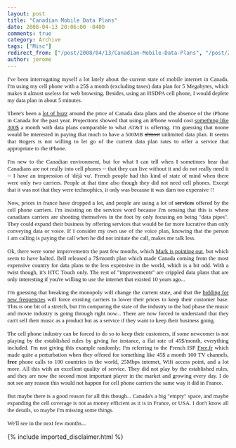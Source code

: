 ```yaml
---
layout: post
title: "Canadian Mobile Data Plans"
date: 2008-04-13 20:06:00 -0400
comments: true
category: Archive
tags: ["Misc"]
redirect_from: ["/post/2008/04/13/Canadian-Mobile-Data-Plans", "/post/2008/04/13/canadian-mobile-data-plans"]
author: jerome
---
```

<!-- more -->
<p align="justify">
<font face="trebuchet ms,geneva" size="2">I&#39;ve been interrogating myself a lot lately about the current state of mobile internet in Canada. I&#39;m using my cell phone with a 25$&nbsp;a month (excluding taxes) data plan for 5 Megabytes, which makes it almost useless for web browsing. Besides, using an HSDPA cell phone, I would deplete my data plan in about 5 minutes. </font>
</p>
<p align="justify">
<font face="trebuchet ms,geneva" size="2">There&#39;s been a </font><a href="http://www.thomaspurves.com/2007/04/09/canada-worse-than-3rd-world-countries-when-it-comes-to-mobile-data-access/" target="_blank"><font face="trebuchet ms,geneva" size="2">lot of buzz</font></a><font face="trebuchet ms,geneva" size="2"> around the price of Canada data plans and the absence of the iPhone in Canada for the past year. Projections showed that using an iPhone would cost </font><a href="http://www.electronista.com/articles/07/07/10/rogers.data.hinders.iphone/" target="_blank" title="iPhone in Canada"><font face="trebuchet ms,geneva" size="2">something like 300$</font></a><font face="trebuchet ms,geneva" size="2"> a month with data plans comparable to what AT&amp;T is offering. I&#39;m guessing that noone would be interested in paying that much to have a 500MB <strike>almost</strike> unlimited data plan. It seems that Rogers is not willing to let go of the current data plan rates to offer a service that appropriate to the iPhone. </font>
</p>
<p align="justify">
<font face="trebuchet ms,geneva" size="2">I&#39;m new to the Canadian environment,&nbsp;but for what I can tell when I&nbsp;sometimes hear that Canadians are not really into cell phones --&nbsp;that they can live without it and do not really&nbsp;need it --&nbsp;I have an impression of &#39;d&eacute;j&agrave; vu&#39;. French&nbsp;people&nbsp;had this kind of state of mind when there were only two carriers. People at that time also&nbsp;though they did not need cell phones. Except that it was not that they were&nbsp;technophics, it only was because it was darn too expensive !! </font>
</p>
<p align="justify">
<font face="trebuchet ms,geneva" size="2">Now, prices in france have dropped a lot, and people are using a lot of <strong>services</strong> offered by the cell phone carriers. I&#39;m insisting on the services word because I&#39;m sensing that this is where canadians carriers are shooting themselves in the foot by only focusing on being &quot;data pipes&quot;. They could expand their business by offering services that would be far more lucrative than only conveying data or voice. If I consider my own use of the voice plan, knowing that&nbsp;the person I&nbsp;am calling is paying the call when he did&nbsp;not initiate the call, makes me&nbsp;talk less. </font>
</p>
<p align="justify">
<font face="trebuchet ms,geneva" size="2">Ok, there were some improvements&nbsp;the past few months, which&nbsp;</font><a href="http://www.oshawapilot.ca/wp-trackback.php?p=696" target="_blank"><font face="trebuchet ms,geneva" size="2">Mark&nbsp;is pointing out</font></a><font face="trebuchet ms,geneva" size="2">, but which seem&nbsp;to have halted. Bell released a 7$/month plan which made Canada coming from the most expensive country for data plans to the less expensive in the world, which is a bit odd. With a twist though, it&#39;s HTC Touch only. The rest of &quot;improvements&quot; are crippled data plans that are only interesting if you&#39;re willing to use the internet that existed 10 years ago... </font>
</p>
<p align="justify">
<font face="trebuchet ms,geneva" size="2">I&#39;m guessing that breaking the monopoly will change the current state, and that the </font><a href="http://www2.canoe.com/techno/nouvelles/archives/2008/03/20080315-133704.html" target="_blank"><font face="trebuchet ms,geneva" size="2">bidding for new frequencies</font></a><font face="trebuchet ms,geneva" size="2">&nbsp;will force existing carriers to lower their prices to keep their customer base. This is one bit of a stretch, but I&#39;m comparing the state of the industry to the bad phase the music and movie industry is going through right now... There are now forced to understand that they can&#39;t sell their music as a product but as a service if they want to keep their business going. </font>
</p>
<p align="justify">
<font face="trebuchet ms,geneva" size="2">The cell phone industry can be forced to do so to keep their customers, if some newcomer is not playing by the established rules by giving for instance, a flat rate of 45$/month, everything included. I&#39;m not giving this example randomly; I&#39;m referring to the French ISP </font><a href="http://www.free.fr" target="_blank"><font face="trebuchet ms,geneva" size="2">Free.fr</font></a><font face="trebuchet ms,geneva" size="2">&nbsp;which made quite a perturbation when they offered for something like 45$ a month 100 TV channels, <strong>free</strong> phone calls to 100 countries in the world, 25Mbps internet, Wifi access point, and a lot more. All this with an excellent quality of service. They did not play by the&nbsp;established rules, and they are now the second most important player in the market&nbsp;and growing every day. I do not see any reason this would not happen for cell phone carriers the same way it did in France. </font>
</p>
<p align="justify">
<font face="trebuchet ms,geneva" size="2">But maybe there is a good reason for all this&nbsp;though... Canada&#39;s a big &quot;empty&quot; space, and maybe expanding the cell coverage is not as money efficient as it is in France, or USA. I don&#39;t know all the details, so maybe I&#39;m missing some things. </font>
</p>
<p align="justify">
<font face="trebuchet ms,geneva" size="2">We&#39;ll see in the next few months... </font>
</p>

{% include imported_disclaimer.html %}
